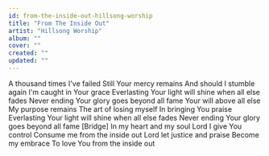 ```yaml
---
id: from-the-inside-out-hillsong-worship
title: "From The Inside Out"
artist: "Hillsong Worship"
album: ""
cover: ""
created: ""
updated: ""
---
```


A thousand times I've failed
Still Your mercy remains And should I stumble again
I'm caught in Your grace
Everlasting
Your light will shine when all else fades
Never ending
Your glory goes beyond all fame
Your will above all else
My purpose remains
The art of losing myself
In bringing You praise
Everlasting
Your light will shine when all else fades
Never ending
Your glory goes beyond all fame
[Bridge]
In my heart and my soul
Lord I give You control
Consume me from the inside out
Lord let justice and praise
Become my embrace
To love You from the inside out